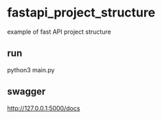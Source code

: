 # fastapi_project_structure
 example of fast API project structure 

## run 
python3 main.py

## swagger
http://127.0.0.1:5000/docs
